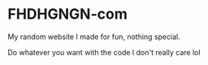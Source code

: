 # FHDHGNGN-com
My random website I made for fun, nothing special.

Do whatever you want with the code I don't really care lol
